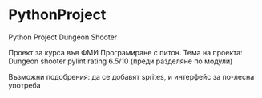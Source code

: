 # PythonProject
Python Project Dungeon Shooter

Проект за курса във ФМИ Програмиране с питон.
Тема на проекта: Dungeon shooter
pylint rating 6.5/10 (преди разделяне по модули)

Възможни подобрения:
да се добавят sprites, и интерфейс за по-лесна употреба
